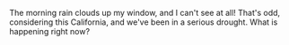 The morning rain clouds up my window, and I can't see at all! That's odd, considering this California, and we've been in a serious drought. What is happening right now?
